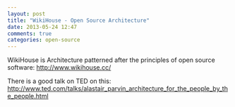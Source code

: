 ```yaml
---
layout: post
title: "WikiHouse - Open Source Architecture"
date: 2013-05-24 12:47
comments: true
categories: open-source 
---
```


WikiHouse is Architecture patterned after the principles of open source software: http://www.wikihouse.cc/

There is a good talk on TED on this: http://www.ted.com/talks/alastair_parvin_architecture_for_the_people_by_the_people.html






